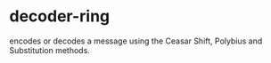 # decoder-ring

encodes or decodes a message using the Ceasar Shift, Polybius and Substitution methods. 
